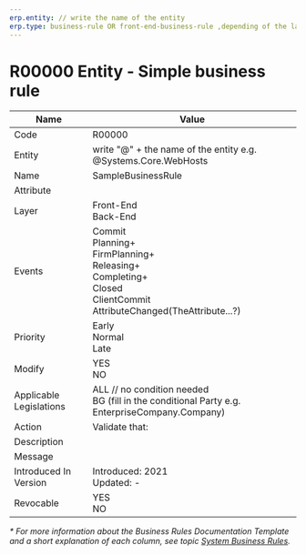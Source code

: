 ```yaml
---
erp.entity: // write the name of the entity
erp.type: business-rule OR front-end-business-rule ,depending of the layer of the rule
---
```

# R00000 Entity - Simple business rule

| Name | Value |
| ---- | ----- |
| Code | R00000 |
| Entity | write "@" + the name of the entity e.g. @Systems.Core.WebHosts |
| Name | SampleBusinessRule |
| Attribute |  |
| Layer | Front-End<BR>Back-End                                        |
| Events | Commit<BR>Planning+<BR>FirmPlanning+<BR>Releasing+<BR>Completing+<BR>Closed<BR>ClientCommit<BR>AttributeChanged(TheAttribute...?) |
| Priority | Early<BR>Normal<BR>Late |
| Modify | YES<BR>NO |
| Applicable Legislations | ALL // no condition needed<BR>BG (fill in the conditional Party e.g. EnterpriseCompany.Company) |
| Action | Validate that: <BR> |
| Description |                                                              |
| Message |                                                              |
| Introduced In Version | Introduced: 2021<BR>Updated: - |
| Revocable | YES<BR>NO   

*\* For more information about the Business Rules Documentation Template and a short explanation of each column, see
topic [System Business Rules](../templates/template-description-system-business-rules.md).*
